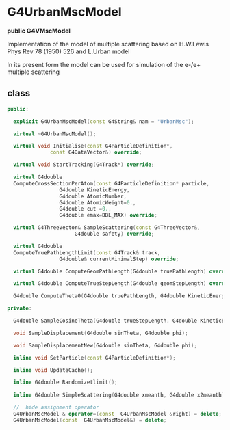 <!-- G4UrbanMscModel.md --- 
;; 
;; Description: 
;; Author: Hongyi Wu(吴鸿毅)
;; Email: wuhongyi@qq.com 
;; Created: 日 7月 15 08:45:16 2018 (+0800)
;; Last-Updated: 日 7月 15 08:47:31 2018 (+0800)
;;           By: Hongyi Wu(吴鸿毅)
;;     Update #: 1
;; URL: http://wuhongyi.cn -->

# G4UrbanMscModel

**public G4VMscModel**

Implementation of the model of multiple scattering based on H.W.Lewis Phys Rev 78 (1950) 526 and L.Urban model

In its present form the model can be  used for simulation of the e-/e+ multiple scattering

## class

```cpp
public:

  explicit G4UrbanMscModel(const G4String& nam = "UrbanMsc");

  virtual ~G4UrbanMscModel();

  virtual void Initialise(const G4ParticleDefinition*, 
			  const G4DataVector&) override;

  virtual void StartTracking(G4Track*) override;

  virtual G4double 
  ComputeCrossSectionPerAtom(const G4ParticleDefinition* particle,
			     G4double KineticEnergy,
			     G4double AtomicNumber,
			     G4double AtomicWeight=0., 
			     G4double cut =0.,
			     G4double emax=DBL_MAX) override;

  virtual G4ThreeVector& SampleScattering(const G4ThreeVector&, 
					  G4double safety) override;

  virtual G4double 
  ComputeTruePathLengthLimit(const G4Track& track,
			     G4double& currentMinimalStep) override;

  virtual G4double ComputeGeomPathLength(G4double truePathLength) override;

  virtual G4double ComputeTrueStepLength(G4double geomStepLength) override;

  G4double ComputeTheta0(G4double truePathLength, G4double KineticEnergy);

private:

  G4double SampleCosineTheta(G4double trueStepLength, G4double KineticEnergy);

  void SampleDisplacement(G4double sinTheta, G4double phi);

  void SampleDisplacementNew(G4double sinTheta, G4double phi);

  inline void SetParticle(const G4ParticleDefinition*);

  inline void UpdateCache();

  inline G4double Randomizetlimit();
  
  inline G4double SimpleScattering(G4double xmeanth, G4double x2meanth);

  //  hide assignment operator
  G4UrbanMscModel & operator=(const  G4UrbanMscModel &right) = delete;
  G4UrbanMscModel(const  G4UrbanMscModel&) = delete;
```

<!-- G4UrbanMscModel.md ends here -->
